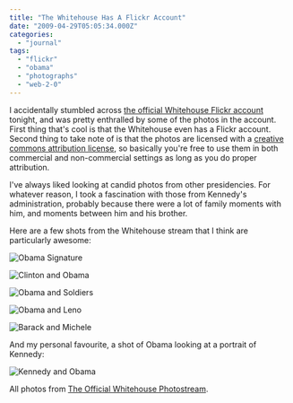 ```yaml
---
title: "The Whitehouse Has A Flickr Account"
date: "2009-04-29T05:05:34.000Z"
categories: 
  - "journal"
tags: 
  - "flickr"
  - "obama"
  - "photographs"
  - "web-2-0"
---
```


I accidentally stumbled across [the official Whitehouse Flickr account](http://www.flickr.com/photos/whitehouse/) tonight, and was pretty enthralled by some of the photos in the account. First thing that's cool is that the Whitehouse even has a Flickr account. Second thing to take note of is that the photos are licensed with a [creative commons attribution license](http://creativecommons.org/licenses/by/2.0/deed.en), so basically you're free to use them in both commercial and non-commercial settings as long as you do proper attribution.

I've always liked looking at candid photos from other presidencies. For whatever reason, I took a fascination with those from Kennedy's administration, probably because there were a lot of family moments with him, and moments between him and his brother.

Here are a few shots from the Whitehouse stream that I think are particularly awesome:

![Obama Signature](http://farm4.static.flickr.com/3386/3484011879_fdb21c3dfd.jpg?v=0)

![Clinton and Obama](http://farm4.static.flickr.com/3352/3484861438_995f9ac143.jpg?v=0)

![Obama and Soldiers](http://farm4.static.flickr.com/3306/3484860056_a69fd31ab1.jpg?v=0)

![Obama and Leno](http://farm4.static.flickr.com/3347/3484028217_be5994b286.jpg?v=0)

![Barack and Michele](http://farm4.static.flickr.com/3660/3484842788_112e9de7b9.jpg?v=0)

And my personal favourite, a shot of Obama looking at a portrait of Kennedy:

![Kennedy and Obama](http://farm4.static.flickr.com/3574/3483999881_749a2a1974.jpg?v=0)

All photos from [The Official Whitehouse Photostream](http://www.flickr.com/photos/whitehouse/).
